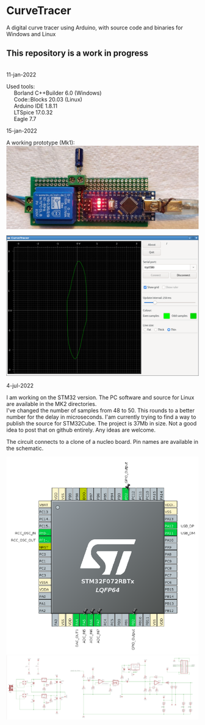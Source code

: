 # CurveTracer  
A digital curve tracer using Arduino, with source code and binaries for Windows and Linux  
  
__<h2>This repository is a work in progress</h2>__  
11-jan-2022  
  
Used tools:  
&nbsp;&nbsp;&nbsp;&nbsp; Borland C++Builder 6.0  (Windows)  
&nbsp;&nbsp;&nbsp;&nbsp; Code::Blocks 20.03  (Linux)  
&nbsp;&nbsp;&nbsp;&nbsp; Arduino IDE 1.8.11  
&nbsp;&nbsp;&nbsp;&nbsp; LTSpice 17.0.32  
&nbsp;&nbsp;&nbsp;&nbsp; Eagle 7.7  
  
  
15-jan-2022  
  
A working prototype (Mk1):  
<img src="https://github.com/HenniePeters/CurveTracer/blob/main/Mk1/prototype.jpeg?raw=true"/>  
  
<img src="https://github.com/HenniePeters/CurveTracer/blob/main/Mk1/screenshot.png?raw=true"/>  
  
  
4-jul-2022  
  
I am working on the STM32 version. The PC software and source for Linux are available in the MK2 directories.  
I've changed the number of samples from 48 to 50. This rounds to a better number for the delay in microseconds.
I'am currently trying to find a way to publish the source for STM32Cube. The project is 37Mb in size. Not a good idea to post that on github entirely. Any ideas are welcome.  

The circuit connects to a clone of a nucleo board. Pin names are available in the schematic.

<img src="https://github.com/HenniePeters/CurveTracer/blob/main/MK2/STM32F072RBT6.png?raw=true"/>  
  
<img src="https://github.com/HenniePeters/CurveTracer/blob/main/MK2/Schematic-MK2.png?raw=true"/>  
